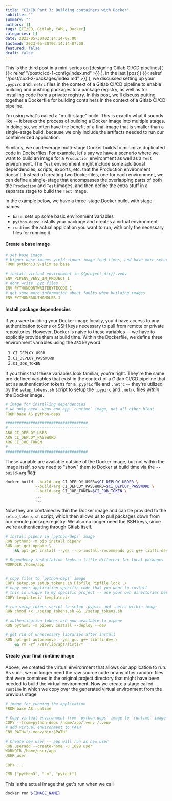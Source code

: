 ```yaml
---
title: "CI/CD Part 3: Building containers with Docker"
subtitle: ""
summary: ""
authors: []
tags: [CI/CD, Gitlab, YAML, Docker]
categories: []
date: 2023-05-30T02:14:14-07:00
lastmod: 2023-05-30T02:14:14-07:00
featured: false
draft: false
---
```


This is the third post in a mini-series on [designing Gitlab CI/CD pipelines]( {{< relref "/post/cicd-1-config/index.md" >}} ).  In the last [post]( {{< relref "/post/cicd-2-packages/index.md" >}} ), we discussed setting up your `.pypirc` and `.netrc` files in the context of a Gitlab CI/CD pipeline to enable building and pushing packages to a package registry, as well as for installing code from a private registry.  In this post, we'll discuss putting together a Dockerfile for building containers in the context of a Gitlab CI/CD pipeline.

I'm using what's called a "multi-stage" build.  This is exactly what it sounds like -- it breaks the process of building a Docker image into multiple stages.  In doing so, we often have the benefit of a final image that is smaller than a single-stage build, because we only include the artifacts needed to run our containerized application.  

Similarly, we can leverage multi-stage Docker builds to minimize duplicated code in Dockerfiles.  For example, let's say we have a scenario where we want to build an image for a `Production` environment as well as a `Test` environment.  The `Test` environment might include some additional dependencies, scripts, exports, etc. that the Production environment doesn't.  Instead of creating two Dockerfiles, one for each environment, we can define a single-stage that encompasses the overlapping parts of both the `Production` and `Test` images, and then define the extra stuff in a separate stage to build the `Test` image.

In the example below, we have a three-stage Docker build, with stage names:
 * `base`: sets up some basic environment variables
 * `python-deps`: installs your package and creates a virtual environment
 * `runtime`: the actual application you want to run, with only the necessary files for running it

#### Create a base image

```yaml
# set base image
# bigger base images yield slower image load times, and have more security vulnerabilities
FROM python:3.9-slim as base

# install virtual environment in ${project_dir}/.venv
ENV PIPENV_VENV_IN_PROJECT 1
# dont write .pyc files
ENV PYTHONDONTWRITEBYTECODE 1
# get some more information about faults when building images
ENV PYTHONFAULTHANDLER 1
```

#### Install package dependencies

If you were building your Docker image locally, you'd have access to any authentication tokens or SSH keys necessary to pull from remote or private repositories.  However, Docker is naive to these variables -- we have to explicitly provide them at build time. Within the Dockerfile, we define three environment variables using the `ARG` keyword:
 1. `CI_DEPLOY_USER`
 2. `CI_DEPLOY_PASSWORD`
 3. `CI_JOB_TOKEN`

If you think that these variables look familiar, you're right.  They're the same pre-defined variables that exist in the context of a Gitlab CI/CD pipeline that act as authentication tokens for a `.pypric` file and `.netrc` -- they're utilized by the `setup_tokens.sh` script to setup the `.pypirc` and `.netrc` files *within* the Docker image.

```yaml
# image for installing dependencies
# we only need .venv and app `runtime` image, not all other bloat
FROM base AS python-deps

####################################
# ----------------------------------
ARG CI_DEPLOY_USER
ARG CI_DEPLOY_PASSWORD
ARG CI_JOB_TOKEN
# ----------------------------------
####################################
```

These variable are available outside of the Docker image, but not within the image itself, so we need to "show" them to Docker at build time via the `--build-arg` flag:

```bash
docker build --build-arg CI_DEPLOY_USER=$CI_DEPLOY_URDER \
             --build-arg CI_DEPLOY_PASSWORD=$CI_DEPLOY_PASSWORD \
             --build-arg CI_JOB_TOKEN=$CI_JOB_TOKEN \
             ...
             ...
```

Now they are contained within the Docker image and can be provided to the `setup_tokens.sh` script, which then allows us to pull packages down from our remote package registry.  We also no longer need the SSH keys, since we're authenticating through Gitlab itself.

```yaml
# install pipenv in `python-deps` image
RUN python3 -m pip install pipenv
RUN apt-get update \
    && apt-get install --yes --no-install-recommends gcc g++ libffi-dev

# Dependency installation looks a little different for local packages
WORKDIR /home/app


# copy files to `python-deps` image
COPY setup.py setup_tokens.sh Pipfile Pipfile.lock ./
# copy over application-specific code that you want to install
# this is unique to my specific project -- use your own directories here
COPY templateci/ templateci/

# run setup_tokens script to setup .pypirc and .netrc within image
RUN chmod +x ./setup_tokens.sh && ./setup_tokens.sh

# authentication tokens are now available to pipenv
RUN python3 -m pipenv install --deploy --dev

# get rid of unnecessary libraries after install
RUN apt-get autoremove --yes gcc g++ libffi-dev \
    && rm -rf /var/lib/apt/lists/*
```

#### Create your final runtime image

Above, we created the virtual environment that allows our application to run.  As such, we no longer need the raw source code or any other random files that were contained in the original project directory that might have been needed to build the virtual environment.  Now we create a stage called `runtime` in which we copy over the generated virtual environment from the previous stage

```yaml
# image for running the application
FROM base AS runtime

# Copy virtual environment from `python-deps` image to `runtime` image
COPY --from=python-deps /home/app/.venv /.venv
# add virtual environment to PATH
ENV PATH="/.venv/bin:$PATH"

# Create new user -- app will run as new user
RUN useradd --create-home -u 1099 user
WORKDIR /home/user/app
USER user

COPY . .

CMD ["python3", "-m", "pytest"]
```

This is the actual image that get's run when we call

```bash
docker run ${IMAGE_NAME}
```